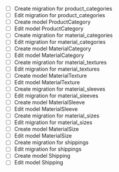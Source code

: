 -   [ ] Create migration for product_categories
-   [ ] Edit migration for product_categories
-   [ ] Create model ProductCategory
-   [ ] Edit model ProductCategory
-   [ ] Create migration for material_categories
-   [ ] Edit migration for material_categories
-   [ ] Create model MaterialCategory
-   [ ] Edit model MaterialCategory
-   [ ] Create migration for material_textures
-   [ ] Edit migration for material_textures
-   [ ] Create model MaterialTexture
-   [ ] Edit model MaterialTexture
-   [ ] Create migration for material_sleeves
-   [ ] Edit migration for material_sleeves
-   [ ] Create model MaterialSleeve
-   [ ] Edit model MaterialSleeve
-   [ ] Create migration for material_sizes
-   [ ] Edit migration for material_sizes
-   [ ] Create model MaterialSize
-   [ ] Edit model MaterialSize
-   [ ] Create migration for shippings
-   [ ] Edit migration for shippings
-   [ ] Create model Shipping
-   [ ] Edit model Shipping
